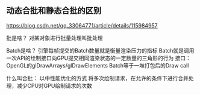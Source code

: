 



## 动态合批和静态合批的区别

https://blog.csdn.net/qq_33064771/article/details/115984957

批是啥？
对某对象进行批量处理叫批处理

Batch是啥？
引擎每帧提交的Batch数量就是衡量渲染压力的指标
Batch就是调用一次API的绘制接口向GPU提交相同渲染状态的一定数量的三角形的行为
接口：OpenGL的glDrawArrays/glDrawElements
Batch等于一堆打包后的Draw call

什么叫合批：
以中性能优化的方式
将多次绘制请求，在允许的条件下进行合并处理，减少CPU对GPU绘制请求的次数



